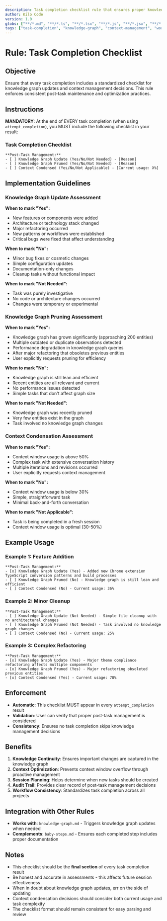 ```yaml
---
description: Task completion checklist rule that ensures proper knowledge management and context optimization at the end of every task
author: Kilo Code
version: 1.0
globs: ["**/*.md", "**/*.ts", "**/*.tsx", "**/*.js", "**/*.jsx", "**/*.json"]
tags: ["task-completion", "knowledge-graph", "context-management", "workflow"]
---
```


# Rule: Task Completion Checklist

## Objective

Ensure that every task completion includes a standardized checklist for knowledge graph updates and context management decisions. This rule enforces consistent post-task maintenance and optimization practices.

## Instructions

**MANDATORY**: At the end of EVERY task completion (when using `attempt_completion`), you MUST include the following checklist in your result:

### Task Completion Checklist

```
**Post-Task Management:**
- [ ] Knowledge Graph Update (Yes/No/Not Needed) - [Reason]
- [ ] Knowledge Graph Pruned (Yes/No/Not Needed) - [Reason]
- [ ] Context Condensed (Yes/No/Not Applicable) - [Current usage: X%]
```

## Implementation Guidelines

### Knowledge Graph Update Assessment

**When to mark "Yes":**

- New features or components were added
- Architecture or technology stack changed
- Major refactoring occurred
- New patterns or workflows were established
- Critical bugs were fixed that affect understanding

**When to mark "No":**

- Minor bug fixes or cosmetic changes
- Simple configuration updates
- Documentation-only changes
- Cleanup tasks without functional impact

**When to mark "Not Needed":**

- Task was purely investigative
- No code or architecture changes occurred
- Changes were temporary or experimental

### Knowledge Graph Pruning Assessment

**When to mark "Yes":**

- Knowledge graph has grown significantly (approaching 200 entities)
- Multiple outdated or duplicate observations detected
- Performance degradation in knowledge graph queries
- After major refactoring that obsoletes previous entities
- User explicitly requests pruning for efficiency

**When to mark "No":**

- Knowledge graph is still lean and efficient
- Recent entities are all relevant and current
- No performance issues detected
- Simple tasks that don't affect graph size

**When to mark "Not Needed":**

- Knowledge graph was recently pruned
- Very few entities exist in the graph
- Task involved no knowledge graph changes

### Context Condensation Assessment

**When to mark "Yes":**

- Context window usage is above 50%
- Complex task with extensive conversation history
- Multiple iterations and revisions occurred
- User explicitly requests context management

**When to mark "No":**

- Context window usage is below 30%
- Simple, straightforward task
- Minimal back-and-forth conversation

**When to mark "Not Applicable":**

- Task is being completed in a fresh session
- Context window usage is optimal (30-50%)

## Example Usage

### Example 1: Feature Addition

```
**Post-Task Management:**
- [x] Knowledge Graph Update (Yes) - Added new Chrome extension TypeScript conversion patterns and build processes
- [ ] Knowledge Graph Pruned (No) - Knowledge graph is still lean and efficient
- [ ] Context Condensed (No) - Current usage: 36%
```

### Example 2: Minor Cleanup

```
**Post-Task Management:**
- [ ] Knowledge Graph Update (Not Needed) - Simple file cleanup with no architectural changes
- [ ] Knowledge Graph Pruned (Not Needed) - Task involved no knowledge graph changes
- [ ] Context Condensed (No) - Current usage: 25%
```

### Example 3: Complex Refactoring

```
**Post-Task Management:**
- [x] Knowledge Graph Update (Yes) - Major theme compliance refactoring affects multiple components
- [x] Knowledge Graph Pruned (Yes) - Major refactoring obsoleted previous entities
- [x] Context Condensed (Yes) - Current usage: 78%
```

## Enforcement

- **Automatic**: This checklist MUST appear in every `attempt_completion` result
- **Validation**: User can verify that proper post-task management is considered
- **Consistency**: Ensures no task completion skips knowledge management decisions

## Benefits

1. **Knowledge Continuity**: Ensures important changes are captured in the knowledge graph
2. **Context Optimization**: Prevents context window overflow through proactive management
3. **Session Planning**: Helps determine when new tasks should be created
4. **Audit Trail**: Provides clear record of post-task management decisions
5. **Workflow Consistency**: Standardizes task completion across all projects

## Integration with Other Rules

- **Works with**: `knowledge-graph.md` - Triggers knowledge graph updates when needed
- **Complements**: `baby-steps.md` - Ensures each completed step includes proper documentation

## Notes

- This checklist should be the **final section** of every task completion result
- Be honest and accurate in assessments - this affects future session effectiveness
- When in doubt about knowledge graph updates, err on the side of updating
- Context condensation decisions should consider both current usage and task complexity
- The checklist format should remain consistent for easy parsing and review
